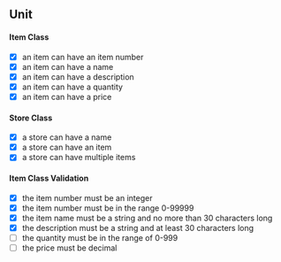 ## Unit
#### Item Class
- [x] an item can have an item number
- [x] an item can have a name
- [x] an item can have a description
- [x] an item can have a quantity
- [x] an item can have a price
#### Store Class
- [x] a store can have a name
- [x] a store can have an item
- [x] a store can have multiple items
#### Item Class Validation
- [x] the item number must be an integer
- [x] the item number must be in the range 0-99999
- [x] the item name must be a string and no more than 30 characters long
- [x] the description must be a string and at least 30 characters long
- [ ] the quantity must be in the range of 0-999
- [ ] the price must be decimal 